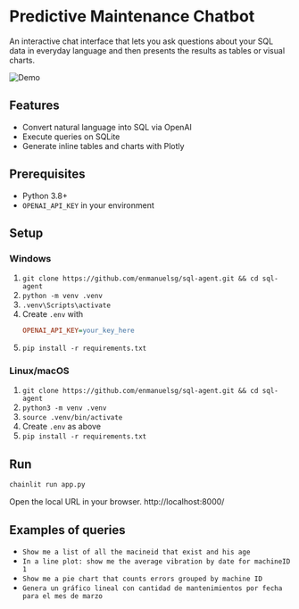 # Predictive Maintenance Chatbot

An interactive chat interface that lets you ask questions about your SQL data in everyday language and then presents the results as tables or visual charts.

![Demo](image/SQL-Agent2.gif)

## Features
- Convert natural language into SQL via OpenAI  
- Execute queries on SQLite  
- Generate inline tables and charts with Plotly

## Prerequisites
- Python 3.8+  
- `OPENAI_API_KEY` in your environment

## Setup

### Windows
1. `git clone https://github.com/enmanuelsg/sql-agent.git && cd sql-agent`  
2. `python -m venv .venv`  
3. `.venv\Scripts\activate`  
4. Create `.env` with  
   ```ini
   OPENAI_API_KEY=your_key_here
   ```  
5. `pip install -r requirements.txt`

### Linux/macOS
1. `git clone https://github.com/enmanuelsg/sql-agent.git && cd sql-agent`  
2. `python3 -m venv .venv`  
3. `source .venv/bin/activate`  
4. Create `.env` as above  
5. `pip install -r requirements.txt`

## Run
```bash
chainlit run app.py
```
Open the local URL in your browser. http://localhost:8000/

## Examples of queries
- `Show me a list of all the macineid that exist and his age`
- `In a line plot: show me the average vibration by date for machineID 1`
- `Show me a pie chart that counts errors grouped by machine ID`
- `Genera un gráfico lineal con cantidad de mantenimientos por fecha para el mes de marzo`

